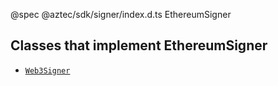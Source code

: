 @spec @aztec/sdk/signer/index.d.ts EthereumSigner

## Classes that implement EthereumSigner

- [`Web3Signer`](/#/Types/Web3Signer)
